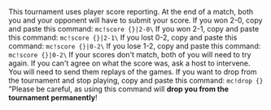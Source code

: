 This tournament uses player score reporting. At the end of a match, both you and your opponent will have to submit your score.
If you won 2-0, copy and paste this command:
`mc!score {}|2-0\`
If you won 2-1, copy and paste this command:
`mc!score {}|2-1\`
If you lost 0-2, copy and paste this command:
`mc!score {}|0-2\`
If you lose 1-2, copy and paste this command:
`mc!score {}|0-2\`
If your scores don't match, both of you will need to try again. If you can't agree on what the score was, ask a host to intervene. You will need to send them replays of the games.
If you want to drop from the tournament and stop playing, copy and paste this command:
`mc!drop {}`
"Please be careful, as using this command will **drop you from the tournament permanently**!
